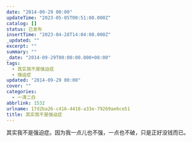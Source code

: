 ```yaml
---
date: "2014-09-29 00:00"
updateTime: "2023-05-05T00:51:00.000Z"
catalog: []
status: 已发布
insertTime: "2023-04-28T14:04:00.000Z"
_updated: ""
excerpt: ""
summary: ""
_date: "2014-09-29T00:00:00.000+08:00"
tags:
  - 其实我不是强迫症
  - 强迫症
updated: "2014-09-29 00:00"
cover: ""
categories:
  - 一清二白
abbrlink: 1532
urlname: 17d2ba26-c416-4418-a33e-79269ae6ce51
title: 其实我不是强迫症
---
```


其实我不是强迫症。因为我一点儿也不强，一点也不破，只是正好没钱而已。
